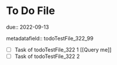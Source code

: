 # To Do File

due:: 2022-09-13

metadatafield:: todoTestFile_322\_99

- [ ] Task of todoTestFile_322 1 [[Query me]]
- [ ] Task of todoTestFile_322 2
